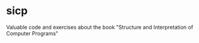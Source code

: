 # sicp
Valuable code and exercises about the book "Structure and Interpretation of Computer Programs" 
